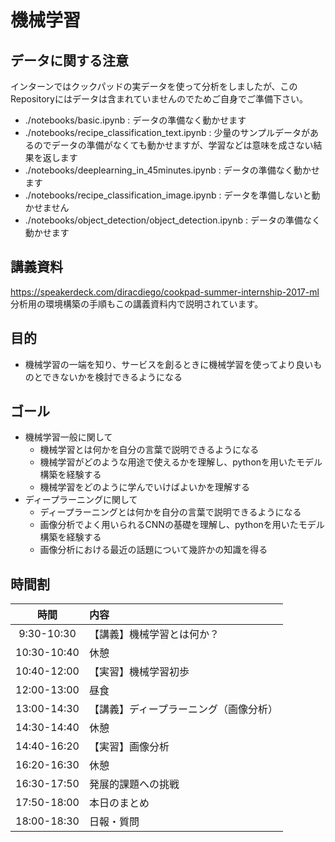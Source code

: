 # 機械学習

## データに関する注意
インターンではクックパッドの実データを使って分析をしましたが、このRepositoryにはデータは含まれていませんのでためご自身でご準備下さい。
- ./notebooks/basic.ipynb : データの準備なく動かせます
- ./notebooks/recipe_classification_text.ipynb : 少量のサンプルデータがあるのでデータの準備がなくても動かせますが、学習などは意味を成さない結果を返します
- ./notebooks/deeplearning_in_45minutes.ipynb : データの準備なく動かせます
- ./notebooks/recipe_classification_image.ipynb : データを準備しないと動かせません
- ./notebooks/object_detection/object_detection.ipynb : データの準備なく動かせます

## 講義資料
https://speakerdeck.com/diracdiego/cookpad-summer-internship-2017-ml <br>
分析用の環境構築の手順もこの講義資料内で説明されています。

## 目的
- 機械学習の一端を知り、サービスを創るときに機械学習を使ってより良いものとできないかを検討できるようになる

## ゴール
- 機械学習一般に関して
  - 機械学習とは何かを自分の言葉で説明できるようになる
  - 機械学習がどのような用途で使えるかを理解し、pythonを用いたモデル構築を経験する
  - 機械学習をどのように学んでいけばよいかを理解する
- ディープラーニングに関して
  - ディープラーニングとは何かを自分の言葉で説明できるようになる
  - 画像分析でよく用いられるCNNの基礎を理解し、pythonを用いたモデル構築を経験する
  - 画像分析における最近の話題について幾許かの知識を得る

## 時間割

| 時間        | 内容        |
|:---------------:|:---------------|
| 9:30-10:30 | 【講義】機械学習とは何か？ |
| 10:30-10:40 | 休憩 |
| 10:40-12:00 | 【実習】機械学習初歩 |
| 12:00-13:00 | 昼食 |
| 13:00-14:30 | 【講義】ディープラーニング（画像分析） |
| 14:30-14:40 | 休憩 |
| 14:40-16:20 | 【実習】画像分析 |
| 16:20-16:30 | 休憩 |
| 16:30-17:50 | 発展的課題への挑戦 |
| 17:50-18:00 | 本日のまとめ |
| 18:00-18:30 | 日報・質問 |
